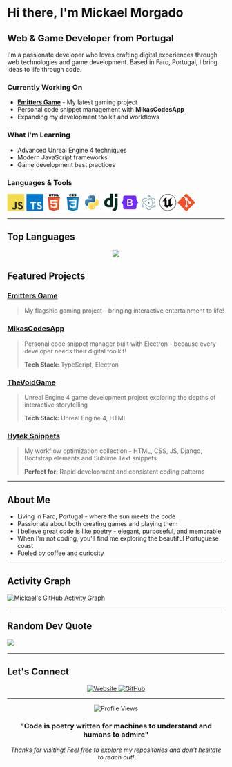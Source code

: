 # Hi there, I'm Mickael Morgado

## Web & Game Developer from Portugal

I'm a passionate developer who loves crafting digital experiences through web technologies and game development. Based in Faro, Portugal, I bring ideas to life through code.

### Currently Working On
- **[Emitters Game](https://emittersgame.com/)** - My latest gaming project
- Personal code snippet management with **MikasCodesApp**
- Expanding my development toolkit and workflows

### What I'm Learning
- Advanced Unreal Engine 4 techniques
- Modern JavaScript frameworks
- Game development best practices

### Languages & Tools

<p align="left">
  <img src="https://raw.githubusercontent.com/devicons/devicon/master/icons/javascript/javascript-original.svg" alt="javascript" width="40" height="40"/>
  <img src="https://raw.githubusercontent.com/devicons/devicon/master/icons/typescript/typescript-original.svg" alt="typescript" width="40" height="40"/>
  <img src="https://raw.githubusercontent.com/devicons/devicon/master/icons/html5/html5-original-wordmark.svg" alt="html5" width="40" height="40"/>
  <img src="https://raw.githubusercontent.com/devicons/devicon/master/icons/css3/css3-original-wordmark.svg" alt="css3" width="40" height="40"/>
  <img src="https://raw.githubusercontent.com/devicons/devicon/master/icons/python/python-original.svg" alt="python" width="40" height="40"/>
  <img src="https://raw.githubusercontent.com/devicons/devicon/master/icons/django/django-plain.svg" alt="django" width="40" height="40"/>
  <img src="https://raw.githubusercontent.com/devicons/devicon/master/icons/bootstrap/bootstrap-plain.svg" alt="bootstrap" width="40" height="40"/>
  <img src="https://raw.githubusercontent.com/devicons/devicon/master/icons/electron/electron-original.svg" alt="electron" width="40" height="40"/>
  <img src="https://raw.githubusercontent.com/devicons/devicon/master/icons/unrealengine/unrealengine-original.svg" alt="unreal" width="40" height="40"/>
  <img src="https://raw.githubusercontent.com/devicons/devicon/master/icons/git/git-original.svg" alt="git" width="40" height="40"/>
</p>

---

## Top Languages

<div align="center">
  <img height="180em" src="https://github-readme-stats.vercel.app/api/top-langs/?username=MickaelMorgado&layout=compact&langs_count=8&theme=tokyonight"/>
</div>

## Featured Projects

### [Emitters Game](https://emittersgame.com/)
> My flagship gaming project - bringing interactive entertainment to life!

### [MikasCodesApp](https://github.com/MickaelMorgado/MikasCodesApp)
> Personal code snippet manager built with Electron - because every developer needs their digital toolkit!
> 
> **Tech Stack:** TypeScript, Electron

### [TheVoidGame](https://github.com/MickaelMorgado/TheVoidGame)
> Unreal Engine 4 game development project exploring the depths of interactive storytelling
> 
> **Tech Stack:** Unreal Engine 4, HTML

### [Hytek Snippets](https://github.com/MickaelMorgado/hytek-snippets)
> My workflow optimization collection - HTML, CSS, JS, Django, Bootstrap elements and Sublime Text snippets
> 
> **Perfect for:** Rapid development and consistent coding patterns

---

## About Me

- Living in Faro, Portugal - where the sun meets the code
- Passionate about both creating games and playing them
- I believe great code is like poetry - elegant, purposeful, and memorable
- When I'm not coding, you'll find me exploring the beautiful Portuguese coast
- Fueled by coffee and curiosity

---

## Activity Graph

[![Mickael's GitHub Activity Graph](https://github-readme-activity-graph.vercel.app/graph?username=MickaelMorgado&theme=tokyo-night)](https://github.com/ashutosh00710/github-readme-activity-graph)

---

## Random Dev Quote

![](https://quotes-github-readme.vercel.app/api?type=horizontal&theme=tokyonight)

---

## Let's Connect

<p align="center">
  <a href="https://emittersgame.com/" target="_blank">
    <img src="https://img.shields.io/badge/Website-000000?style=for-the-badge&logo=About.me&logoColor=white" alt="Website"/>
  </a>
  <a href="https://github.com/MickaelMorgado" target="_blank">
    <img src="https://img.shields.io/badge/GitHub-100000?style=for-the-badge&logo=github&logoColor=white" alt="GitHub"/>
  </a>
</p>

---

<div align="center">
  <img src="https://komarev.com/ghpvc/?username=MickaelMorgado&label=Profile%20views&color=0e75b6&style=flat" alt="Profile Views" />
  
  ### "Code is poetry written for machines to understand and humans to admire"
  
  *Thanks for visiting! Feel free to explore my repositories and don't hesitate to reach out!*
</div>

